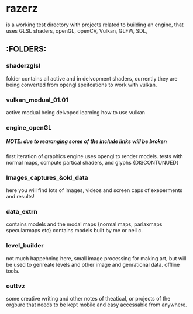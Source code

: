# razerz

is a working test directory with projects related to building an engine,
that uses GLSL shaders, openGL, openCV, Vulkan, GLFW, SDL,   

## :FOLDERS:

### shaderzglsl
folder contains all active and in delvopment shaders, currently they are being
converted from opengl speifcations to work with vulkan.

### vulkan_modual_01.01
active modual being delvoped learning how to use vulkan

### engine_openGL
##### NOTE: due to rearanging some of the include links will be broken
first iteration of graphics engine uses opengl to render models.
tests with normal maps, compute partical shaders, and glyphs
{DISCONTUNUED}

### Images_captures_&old_data
here you will find lots of images, videos and screen caps of exeperments and results!

### data_extrn
contains models and the modal maps {normal maps, parlaxmaps specularmaps etc}
contains models built by me or neil c.
### level_builder
not much happehning here, small image processing for making art, but will be used
to genreate levels and other image and genrational data. offline tools.

### outtvz
some creative writing and other notes of theatical, or projects of the orgburo
that needs to be kept mobile and easy accessable from anywhere.
